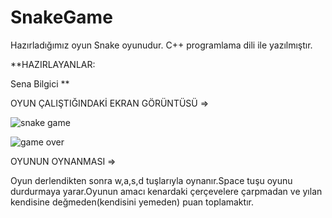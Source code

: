 # SnakeGame

Hazırladığımız oyun Snake oyunudur. C++ programlama dili ile yazılmıştır. 

**HAZIRLAYANLAR:

Sena Bilgici
**

OYUN ÇALIŞTIĞINDAKİ EKRAN GÖRÜNTÜSÜ =>

![snake game](https://user-images.githubusercontent.com/58169359/70864905-5c128980-1f68-11ea-8d3d-e66b0d787716.png)

![game over](https://user-images.githubusercontent.com/58169359/70864909-67fe4b80-1f68-11ea-9f97-3e7af864f0fa.png)

OYUNUN OYNANMASI =>

Oyun derlendikten sonra w,a,s,d tuşlarıyla oynanır.Space tuşu oyunu durdurmaya yarar.Oyunun amacı kenardaki çerçevelere 
çarpmadan ve yılan kendisine değmeden(kendisini yemeden) puan toplamaktır.
